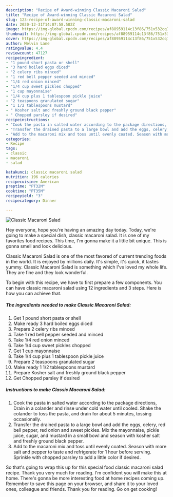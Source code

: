 ```yaml
---
description: "Recipe of Award-winning Classic Macaroni Salad"
title: "Recipe of Award-winning Classic Macaroni Salad"
slug: 123-recipe-of-award-winning-classic-macaroni-salad
date: 2020-12-31T14:07:58.502Z
image: https://img-global.cpcdn.com/recipes/af88959114c13f86/751x532cq70/classic-macaroni-salad-recipe-main-photo.jpg
thumbnail: https://img-global.cpcdn.com/recipes/af88959114c13f86/751x532cq70/classic-macaroni-salad-recipe-main-photo.jpg
cover: https://img-global.cpcdn.com/recipes/af88959114c13f86/751x532cq70/classic-macaroni-salad-recipe-main-photo.jpg
author: Melvin Lane
ratingvalue: 4.4
reviewcount: 47127
recipeingredient:
- "1 pound short pasta or shell"
- "3 hard boiled eggs diced"
- "2 celery ribs minced"
- "1 red bell pepper seeded and minced"
- "1/4 red onion minced"
- "1/4 cup sweet pickles chopped"
- "1 cup mayonnaise"
- "1/4 cup plus 1 tablespoon pickle juice"
- "2 teaspoons granulated sugar"
- "1 1/2 tablespoons mustard"
- " Kosher salt and freshly ground black pepper"
- " Chopped parsley if desired"
recipeinstructions:
- "Cook the pasta in salted water according to the package directions, Drain in a colander and rinse under cold water until cooled. Shake the colander to toss the pasta, and drain for about 5 minutes, tossing occasionally."
- "Transfer the drained pasta to a large bowl and add the eggs, celery, red bell pepper, red onion and sweet pickles. Mix the mayonnaise, pickle juice, sugar, and mustard in a small bowl and season with kosher salt and freshly ground black pepper."
- "Add to the macaroni mix and toss until evenly coated. Season with more salt and pepper to taste and refrigerate for 1 hour before serving. Sprinkle with chopped parsley to add a little color if desired."
categories:
- Recipe
tags:
- classic
- macaroni
- salad

katakunci: classic macaroni salad 
nutrition: 196 calories
recipecuisine: American
preptime: "PT32M"
cooktime: "PT35M"
recipeyield: "3"
recipecategory: Dinner

---
```



![Classic Macaroni Salad](https://img-global.cpcdn.com/recipes/af88959114c13f86/751x532cq70/classic-macaroni-salad-recipe-main-photo.jpg)

Hey everyone, hope you're having an amazing day today. Today, we're going to make a special dish, classic macaroni salad. It is one of my favorites food recipes. This time, I'm gonna make it a little bit unique. This is gonna smell and look delicious.



Classic Macaroni Salad is one of the most favored of current trending foods in the world. It is enjoyed by millions daily. It's simple, it's quick, it tastes yummy. Classic Macaroni Salad is something which I've loved my whole life. They are fine and they look wonderful.


To begin with this recipe, we have to first prepare a few components. You can have classic macaroni salad using 12 ingredients and 3 steps. Here is how you can achieve that.

<!--inarticleads1-->

##### The ingredients needed to make Classic Macaroni Salad:

1. Get 1 pound short pasta or shell
1. Make ready 3 hard boiled eggs diced
1. Prepare 2 celery ribs minced
1. Take 1 red bell pepper seeded and minced
1. Take 1/4 red onion minced
1. Take 1/4 cup sweet pickles chopped
1. Get 1 cup mayonnaise
1. Take 1/4 cup plus 1 tablespoon pickle juice
1. Prepare 2 teaspoons granulated sugar
1. Make ready 1 1/2 tablespoons mustard
1. Prepare  Kosher salt and freshly ground black pepper
1. Get  Chopped parsley if desired




<!--inarticleads2-->

##### Instructions to make Classic Macaroni Salad:

1. Cook the pasta in salted water according to the package directions, Drain in a colander and rinse under cold water until cooled. Shake the colander to toss the pasta, and drain for about 5 minutes, tossing occasionally.
1. Transfer the drained pasta to a large bowl and add the eggs, celery, red bell pepper, red onion and sweet pickles. Mix the mayonnaise, pickle juice, sugar, and mustard in a small bowl and season with kosher salt and freshly ground black pepper.
1. Add to the macaroni mix and toss until evenly coated. Season with more salt and pepper to taste and refrigerate for 1 hour before serving. Sprinkle with chopped parsley to add a little color if desired.




So that's going to wrap this up for this special food classic macaroni salad recipe. Thank you very much for reading. I'm confident you will make this at home. There's gonna be more interesting food at home recipes coming up. Remember to save this page on your browser, and share it to your loved ones, colleague and friends. Thank you for reading. Go on get cooking!
